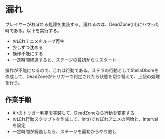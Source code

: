 # 溺れ
プレイヤーがおぼれる処理を実装する。溺れるのは、DeadZone(川)にハマった時である。以下を実行する。

- おぼれアニメをループ再生
- 少しずつ沈める
- 操作不能にする
- 一定時間経過すると、ステージの最初からリスタート

操作が不能になるので、これは行動である。ステラの行動としてStellaOboreを作成して、DeadZoneがトリガーで判定されたら状態を切り替えて、上記の処理を行う。

## 作業手順
- Airのトリガー判定を実装して、DeadZoneなら行動を変更する
- おぼれ行動スクリプトを作成して、Init()でおぼれアニメの開始と、Intervalを設定
- 一定時間が経過したら、ステージを最初からやり直し

